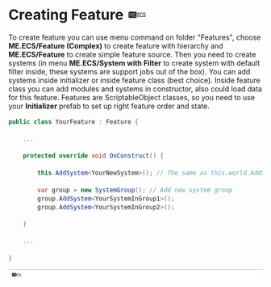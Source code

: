# Creating Feature [![](Logo-Tiny.png)](/../../#glossary)
To create feature you can use menu command on folder "Features", choose **ME.ECS/Feature (Complex)** to create feature with hierarchy and **ME.ECS/Feature** to create simple feature source. Then you need to create systems (in menu **ME.ECS/System with Filter** to create system with default filter inside, these systems are support jobs out of the box). 
You can add systems inside initializer or inside feature class (best choice). Inside feature class you can add modules and systems in constructor, also could load data for this feature.
Features are ScriptableObject classes, so you need to use your **Initializer** prefab to set up right feature order and state.
```csharp
public class YourFeature : Feature {

    ...

    protected override void OnConstruct() {

        this.AddSystem<YourNewSystem>(); // The same as this.world.AddSystem<YourNewSystem>();

        var group = new SystemGroup(); // Add new system group
        group.AddSystem<YourSystemInGroup1>();
        group.AddSystem<YourSystemInGroup2>();

    }

    ...

}
```

[![](Footer.png)](/../../#glossary)
